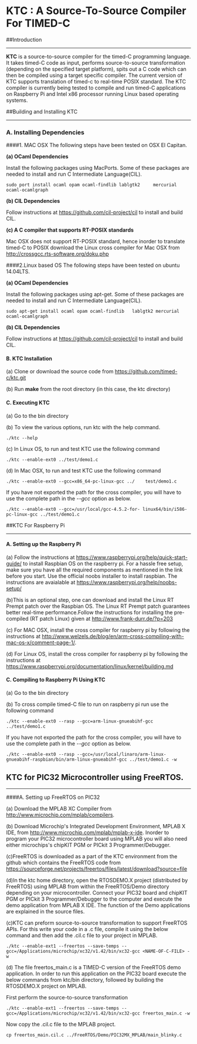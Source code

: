 # KTC : A Source-To-Source Compiler For TIMED-C 

##Introduction 
***

**KTC** is a source-to-source compiler for the timed-C programming language. It takes timed-C code as input, performs source-to-source transformation (depending on the specified target platform), spits out a C code which can then be compiled using a target specific compiler. The current version of KTC supports translation of timed-c to real-time POSIX standard. The KTC compiler is currently being tested to compile and run timed-C applications on Raspberry Pi and Intel x86 processor running Linux based operating systems.

##Building and Installing KTC
***
### A. Installing Dependencies
####1. MAC OSX 
The following steps have been tested on OSX El Capitan. 

 
**(a) OCaml Dependencies**

Install the following packages using MacPorts. Some of these packages are needed to install and run C Intermediate Language(CIL).

	sudo port install ocaml opam ocaml-findlib lablgtk2 	mercurial ocaml-ocamlgraph
	
**(b) CIL Dependencies**

Follow instructions at <https://github.com/cil-project/cil> to install and build CIL.

**(c) A C compiler that supports RT-POSIX standards** 

Mac OSX does not support RT-POSIX standard, hence inorder to translate timed-C to POSIX download the Linux cross compiler for Mac OSX from <http://crossgcc.rts-software.org/doku.php> 

####2.Linux based OS 
The following steps have been tested on ubuntu 14.04LTS.
 
**(a) OCaml Dependencies**
	
Install the following packages using apt-get. Some of these packages are needed to install and run C Intermediate Language(CIL).

	sudo apt-get install ocaml opam ocaml-findlib 	lablgtk2 mercurial ocaml-ocamlgraph
	
**(b) CIL Dependencies**

Follow instructions at <https://github.com/cil-project/cil> to install and build CIL.

#### B. KTC Installation

(a) Clone or download the source code from <https://github.com/timed-c/ktc.git>

(b) Run **make** from the root directory (in this case, the ktc directory)



#### C. Executing KTC 

(a) Go to the bin directory 

(b) To view the various options, run ktc with the help command.

	./ktc --help

(c) In Linux OS, to run and test KTC use the following command
	
	./ktc --enable-ext0 ../test/demo1.c
	
(d) In Mac OSX, to run and test KTC use the following command

	./ktc --enable-ext0 --gcc=x86_64-pc-linux-gcc ../	 test/demo1.c
If you have not exported the path for the cross compiler, you will have to use the complete path in the *--gcc* option as below. 

	./ktc --enable-ext0 --gcc=/usr/local/gcc-4.5.2-for-	linux64/bin/i586-pc-linux-gcc ../test/demo1.c
	
##KTC For Raspberry Pi
	
***
#### A. Setting up the Raspberry Pi

(a) Follow the instructions at <https://www.raspberrypi.org/help/quick-start-guide/> to install Raspbian OS on the raspberry pi. For a hassle free setup, make sure you have all the required components as mentioned in the link before you start. Use the official noobs installer to install raspbian. The instructions are avaialable at <https://www.raspberrypi.org/help/noobs-setup/>

(b)This is an optional step, one can download and install the Linux RT Prempt patch over the Raspbian OS. The Linux RT Prempt patch guarantees better real-time performance.Follow the instructions for installing the pre-compiled (RT patch Linux) given at <http://www.frank-durr.de/?p=203>

(c) For MAC OSX, install the cross compiler for raspberry pi by following the instructions at <http://www.welzels.de/blog/en/arm-cross-compiling-with-mac-os-x/comment-page-1/>. 

(d) For Linux OS, install the cross compiler for raspberry pi by following the instructions at <https://www.raspberrypi.org/documentation/linux/kernel/building.md> 

#### C. Compiling to Raspberry Pi Using KTC 

(a) Go to the bin directory 

(b) To cross compile timed-C file to run on raspberry pi run use the following command

	./ktc --enable-ext0 --rasp --gcc=arm-linux-gnueabihf-gcc ../test/demo1.c
	
If you have not exported the path for the cross compiler, you will have to use the complete path in the *--gcc* option as below. 

	./ktc --enable-ext0 --rasp --gcc=/usr/local/linaro/arm-linux-gnueabihf-raspbian/bin/arm-linux-gnueabihf-gcc ../test/demo1.c -w
	

## KTC for PIC32 Microcontroller using FreeRTOS.
***

####A. Setting up FreeRTOS on PIC32 

(a) Download the MPLAB XC Compiler from <http://www.microchip.com/mplab/compilers>. 

(b) Download Microchip's Integrated Development Environment, MPLAB X IDE, from <http://www.microchip.com/mplab/mplab-x-ide>. Inorder to program your PIC32 microcontroller board using MPLAB you will also need either microchips's chipKIT PGM or PICkit 3 Programmer/Debugger.

(c)FreeRTOS is downloaded as a part of the KTC environment from the github which contains the FreeRTOS code from <https://sourceforge.net/projects/freertos/files/latest/download?source=file>

(d)In the ktc home directory, open the RTOSDEMO.X project  (distributed by FreeRTOS) using MPLAB from within the FreeRTOS/Demo directory depending on your microcontroller. Connect your PIC32 board and chipKIT PGM or PICkit 3 Programmer/Debugger to the computer and execute the demo application from MPLAB X IDE. The function of the Demo applications are explained in the source files.

(c)KTC can preform source-to-source transformation to support FreeRTOS APIs. For this write your code in a .c file, compile it using the below command and then add the .cil.c file to your project in MPLAB.

	./ktc --enable-ext1 --freertos --save-temps --gcc=/Applications/microchip/xc32/v1.42/bin/xc32-gcc <NAME-OF-C-FILE> -w 
	
(d) The file freertos_main.c is a TIMED-C version of the FreeRTOS demo application. In order to run this application on the PIC32 board execute the below commands from ktc/bin directory, followed by building the RTOSDEMO.X project on MPLAB. 

First perform the source-to-source transformation

	./ktc --enable-ext1 --freertos --save-temps --gcc=/Applications/microchip/xc32/v1.42/bin/xc32-gcc freertos_main.c -w
	
Now copy the .cil.c file to the MPLAB project.

	cp freertos_main.cil.c ../FreeRTOS/Demo/PIC32MX_MPLAB/main_blinky.c
	
	








	